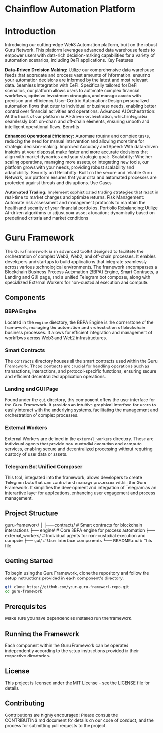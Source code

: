 # Chainflow Automation Platform

# Introduction

Introducing our cutting-edge Web3 Automation platform, built on the robust Guru Network. This platform leverages
advanced data warehouse feeds to empower users with data-rich decision-making capabilities for a variety of automation
scenarios, including DeFi applications.
Key Features

**Data-Driven Decision Making:** Utilize our comprehensive data warehouse feeds that aggregate and process vast amounts
of information, ensuring your automation decisions are informed by the latest and most relevant data.
Seamless Integration with DeFi: Specifically tailored for DeFi scenarios, our platform allows users to automate complex
financial workflows, optimize investment strategies, and manage assets with precision and efficiency.
User-Centric Automation: Design personalized automation flows that cater to individual or business needs, enabling
better control over financial activities and operations.
Advanced AI Orchestration: At the heart of our platform is AI-driven orchestration, which integrates seamlessly both
on-chain and off-chain elements, ensuring smooth and intelligent operational flows.
Benefits

**Enhanced Operational Efficiency:** Automate routine and complex tasks, reducing the need for manual intervention and
allowing more time for strategic decision-making.
Improved Accuracy and Speed: With data-driven insights at your disposal, make faster and more accurate decisions that
align with market dynamics and your strategic goals.
Scalability: Whether scaling operations, managing more assets, or integrating new tools, our platform grows with your
needs, providing robust scalability and adaptability.
Security and Reliability: Built on the secure and reliable Guru Network, our platform ensures that your data and
automated processes are protected against threats and disruptions.
Use Cases

**Automated Trading**: Implement sophisticated trading strategies that react in real-time to market changes and optimize
returns.
Risk Management: Automate risk assessment and management protocols to maintain the health and security of your financial
portfolios.
Portfolio Rebalancing: Utilize AI-driven algorithms to adjust your asset allocations dynamically based on predefined
criteria and market conditions

# Guru Framework

The Guru Framework is an advanced toolkit designed to facilitate the orchestration of complex Web3, Web2, and off-chain
processes. It enables developers and startups to build applications that integrate seamlessly across various
technological environments. The framework encompasses a Blockchain Business Process Automation (BBPA) Engine, Smart
Contracts, a Landing and GUI page, and a unified Telegram bot composer, along with specialized External Workers for
non-custodial execution and compute.

## Components

### BBPA Engine

Located in the `engine` directory, the BBPA Engine is the cornerstone of the framework, managing the automation and
orchestration of blockchain business processes. It allows for efficient integration and management of workflows across
Web3 and Web2 infrastructures.

### Smart Contracts

The `contracts` directory houses all the smart contracts used within the Guru Framework. These contracts are crucial for
handling operations such as transactions, interactions, and protocol-specific functions, ensuring secure and efficient
decentralized application operations.

### Landing and GUI Page

Found under the `gui` directory, this component offers the user interface for the Guru Framework. It provides an
intuitive graphical interface for users to easily interact with the underlying systems, facilitating the management and
orchestration of complex processes.

### External Workers

External Workers are defined in the `external_workers` directory. These are individual agents that provide non-custodial
execution and compute services, enabling secure and decentralized processing without requiring custody of user data or
assets.

### Telegram Bot Unified Composer

This tool, integrated into the framework, allows developers to create Telegram bots that can control and manage
processes within the Guru Framework. It simplifies the development and integration of Telegram as an interactive layer
for applications, enhancing user engagement and process management.

## Project Structure

guru-framework/
│
├── contracts/ # Smart contracts for blockchain interactions
├── engine/ # Core BBPA engine for process automation
├── external_workers/ # Individual agents for non-custodial execution and compute
├── gui/ # User interface components
└── README.md # This file

## Getting Started

To begin using the Guru Framework, clone the repository and follow the setup instructions provided in each component's
directory.

```bash
git clone https://github.com/your-guru-framework-repo.git
cd guru-framework
```

## Prerequisites

Make sure you have dependencies installed run the framework.

## Running the Framework

Each component within the Guru Framework can be operated independently according to the setup instructions provided in
their respective directories.

## License

This project is licensed under the MIT License - see the LICENSE file for details.

## Contributing

Contributions are highly encouraged! Please consult the CONTRIBUTING.md document for details on our code of conduct, and
the process for submitting pull requests to the project.

